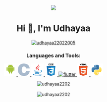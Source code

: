 <div align="center">
    <img src="https://camo.githubusercontent.com/4c3fd71b359cd5dfadc21247cde8f16ecbe5d41db8ac79ef28e3091ab02a8bef/68747470733a2f2f6d69722d73332d63646e2d63662e626568616e63652e6e65742f70726f6a6563745f6d6f64756c65732f6d61785f313230302f3831626234623136353638343031392e363430623630333864313333652e676966" width="800">
</div>
<h1 align="center">Hi 👋, I'm Udhayaa</h1>
<!--<h3 align="center">A passionate frontend developer from India</h3>--->
<!---<p align="left"> <a href="https://github.com/ryo-ma/github-profile-trophy"><img src="https://github-profile-trophy.vercel.app/?username=udhayaa2202" alt="udhayaa2202" /></a> </p>--->

<!--- 🌱 I’m currently learning **Java**-->

<!---- 👨‍💻 All of my projects are available at [https://udhayaa22-865988809.development.catalystserverless.com/app/index.html](https://udhayaa22-865988809.development.catalystserverless.com/app/index.html)(Under Maintanence)-->
<!-- Upcomming with a new portfolio
📫 How to reach me **udhayaaudhayaa987@gmail.com** -->

<!---<h3 align="left">Connect with me:</h3>-->
<p align="center">
<a href="https://linkedin.com/in/udhayaa22022005" target="blank"><img align="center" src="https://raw.githubusercontent.com/rahuldkjain/github-profile-readme-generator/master/src/images/icons/Social/linked-in-alt.svg" alt="udhayaa22022005" height="30" width="40" /></a>
<!--<a href="https://instagram.com/udhayaa_1322_" target="blank"><img align="center" src="https://raw.githubusercontent.com/rahuldkjain/github-profile-readme-generator/master/src/images/icons/Social/instagram.svg" alt="udhayaa_1322_" height="30" width="40" /></a>-->
</p>

<h3 align="center">Languages and Tools:</h3>
<p align="center"> 
  <a href="https://developer.android.com" target="_blank" rel="noreferrer"> 
    <img src="https://raw.githubusercontent.com/devicons/devicon/master/icons/android/android-original-wordmark.svg" alt="android" width="40" height="40"/> 
  </a> 
  
  <a href="https://www.cprogramming.com/" target="_blank" rel="noreferrer"> 
    <img src="https://raw.githubusercontent.com/devicons/devicon/master/icons/c/c-original.svg" alt="c" width="40" height="40"/> 
  </a> 
  
  <a href="https://www.java.com/" target="_blank" rel="noreferrer"> 
    <img src="https://raw.githubusercontent.com/devicons/devicon/master/icons/java/java-original.svg" alt="java" width="40" height="40"/> 
  </a>
  
  <a href="https://www.w3schools.com/css/" target="_blank" rel="noreferrer"> 
    <img src="https://raw.githubusercontent.com/devicons/devicon/master/icons/css3/css3-original-wordmark.svg" alt="css3" width="40" height="40"/> 
  </a> 
  
  <a href="https://flutter.dev" target="_blank" rel="noreferrer"> 
    <img src="https://www.vectorlogo.zone/logos/flutterio/flutterio-icon.svg" alt="flutter" width="40" height="40"/> 
  </a> 
  
  <a href="https://www.w3.org/html/" target="_blank" rel="noreferrer"> 
    <img src="https://raw.githubusercontent.com/devicons/devicon/master/icons/html5/html5-original-wordmark.svg" alt="html5" width="40" height="40"/> 
  </a> 
  
  <a href="https://www.python.org" target="_blank" rel="noreferrer"> 
    <img src="https://raw.githubusercontent.com/devicons/devicon/master/icons/python/python-original.svg" alt="python" width="40" height="40"/> 
  </a> 
</p>


<div align="center">
    <img src="https://github-readme-stats.vercel.app/api/top-langs?username=udhayaa2202&show_icons=true&locale=en&layout=compact" alt="udhayaa2202" />
</div>

<br>

<div align="center">
    <img src="https://github-readme-stats.vercel.app/api?username=udhayaa2202&show_icons=true&locale=en" alt="udhayaa2202" />
    <!--<p><img align="center" src="https://github-readme-streak-stats.herokuapp.com/?user=udhayaa2202&" alt="udhayaa2202" /></p>-->
</div>



